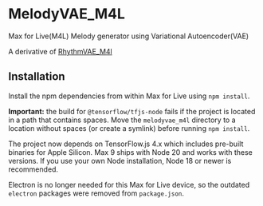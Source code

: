 # MelodyVAE_M4L
Max for Live(M4L) Melody generator using Variational Autoencoder(VAE) 

A derivative of [RhythmVAE_M4l](https://github.com/naotokui/RhythmVAE_M4L)

## Installation

Install the npm dependencies from within Max for Live using `npm install`.

**Important:** the build for `@tensorflow/tfjs-node` fails if the project is
located in a path that contains spaces. Move the `melodyvae_m4l` directory to a
location without spaces (or create a symlink) before running `npm install`.

The project now depends on TensorFlow.js 4.x which includes pre-built
binaries for Apple&nbsp;Silicon. Max 9 ships with Node&nbsp;20 and works
with these versions. If you use your own Node installation, Node&nbsp;18 or
newer is recommended.

Electron is no longer needed for this Max for Live device, so the
outdated `electron` packages were removed from `package.json`.
